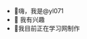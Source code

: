 - 👋嗨，我是@yl071
- 👀 我有兴趣
- 🌱我目前正在学习网制作

<!---
yl071/yl071 是一个 ✨ 特殊 ✨ 存储库，因为它的“README.md”（此文件）出现在您的 GitHub 个人资料上。
您可以点击预览链接来查看您的更改。
--->
